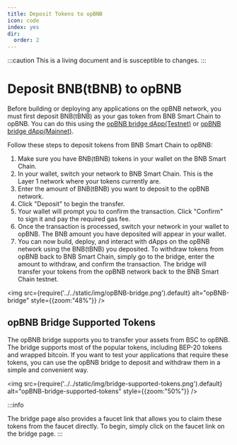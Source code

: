 ```yaml
---
title: Deposit Tokens to opBNB
icon: code
index: yes
dir:
  order: 2
---
```


:::caution 
This is a living document and is susceptible to changes. 
:::

# Deposit BNB(tBNB) to opBNB

Before building or deploying any applications on the opBNB network, you must first deposit BNB(tBNB) as your gas token from BNB Smart Chain to opBNB. You can do this using the [opBNB bridge dApp(Testnet)](https://opbnb-testnet-bridge.bnbchain.org/) or [opBNB bridge dApp(Mainnet)](https://opbnb-mainnet-bridge.bnbchain.org/). 

Follow these steps to deposit tokens from BNB Smart Chain to opBNB: 

1. Make sure you have BNB(tBNB) tokens in your wallet on the BNB Smart Chain.
2. In your wallet, switch your network to BNB Smart Chain. This is the Layer 1 network where your tokens currently are.
3. Enter the amount of BNB(tBNB) you want to deposit to the opBNB network.
4. Click "Deposit" to begin the transfer.
5. Your wallet will prompt you to confirm the transaction. Click "Confirm" to sign it and pay the required gas fee.
6. Once the transaction is processed, switch your network in your wallet to opBNB. The BNB amount you have deposited will appear in your wallet.
7. You can now build, deploy, and interact with dApps on the opBNB network using the BNB(tBNB) you deposited. To withdraw tokens from opBNB back to BNB Smart Chain, simply go to the bridge, enter the amount to withdraw, and confirm the transaction. The bridge will transfer your tokens from the opBNB network back to the BNB Smart Chain testnet.

<img
  src={require('../../static/img/opBNB-bridge.png').default}
  alt="opBNB-bridge"
  style={{zoom:"48%"}}
/>

<!-- ## What is deposit finality time?

The deposit finality time is XXX . -->

## opBNB Bridge Supported Tokens

The opBNB bridge supports you to transfer your assets from BSC to opBNB. The bridge supports most of the popular tokens, including BEP-20 tokens and wrapped bitcoin. If you want to test your applications that require these tokens, you can use the opBNB bridge to deposit and withdraw them in a simple and convenient way.

<img
  src={require('../../static/img/bridge-supported-tokens.png').default}
  alt="opBNB-bridge-supported-tokens"
  style={{zoom:"50%"}}
/>

:::info

The bridge page also provides a faucet link that allows you to claim these tokens from the faucet directly. To begin, simply click on the faucet link on the bridge page.
:::
